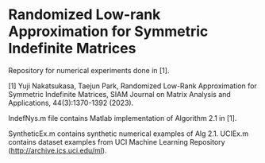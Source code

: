 # Randomized Low-rank Approximation for Symmetric Indefinite Matrices

Repository for numerical experiments done in [1].

[1] Yuji Nakatsukasa, Taejun Park, Randomized Low-Rank Approximation for Symmetric Indefinite Matrices, SIAM Journal on Matrix Analysis and Applications, 44(3):1370-1392 (2023).

IndefNys.m file contains Matlab implementation of Algorithm 2.1 in [1].

SyntheticEx.m contains synthetic numerical examples of Alg 2.1.
UCIEx.m contains dataset examples from UCI Machine Learning Repository (http://archive.ics.uci.edu/ml).